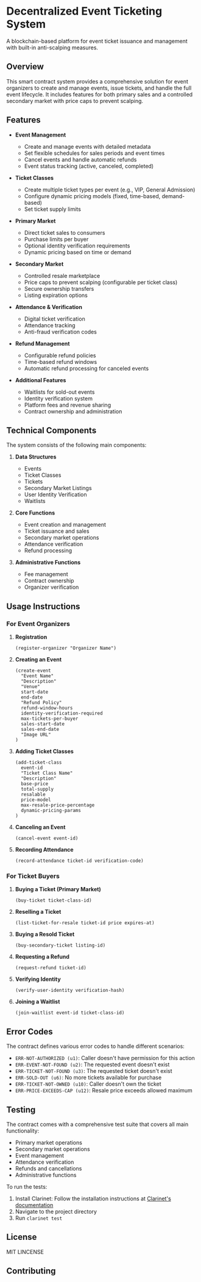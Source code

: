 # Decentralized Event Ticketing System

A blockchain-based platform for event ticket issuance and management with built-in anti-scalping measures.

## Overview

This smart contract system provides a comprehensive solution for event organizers to create and manage events, issue tickets, and handle the full event lifecycle. It includes features for both primary sales and a controlled secondary market with price caps to prevent scalping.

## Features

- **Event Management**
  - Create and manage events with detailed metadata
  - Set flexible schedules for sales periods and event times
  - Cancel events and handle automatic refunds
  - Event status tracking (active, canceled, completed)

- **Ticket Classes**
  - Create multiple ticket types per event (e.g., VIP, General Admission)
  - Configure dynamic pricing models (fixed, time-based, demand-based)
  - Set ticket supply limits

- **Primary Market**
  - Direct ticket sales to consumers
  - Purchase limits per buyer
  - Optional identity verification requirements
  - Dynamic pricing based on time or demand

- **Secondary Market**
  - Controlled resale marketplace
  - Price caps to prevent scalping (configurable per ticket class)
  - Secure ownership transfers
  - Listing expiration options

- **Attendance & Verification**
  - Digital ticket verification
  - Attendance tracking
  - Anti-fraud verification codes

- **Refund Management**
  - Configurable refund policies
  - Time-based refund windows
  - Automatic refund processing for canceled events

- **Additional Features**
  - Waitlists for sold-out events
  - Identity verification system
  - Platform fees and revenue sharing
  - Contract ownership and administration

## Technical Components

The system consists of the following main components:

1. **Data Structures**
   - Events
   - Ticket Classes
   - Tickets
   - Secondary Market Listings
   - User Identity Verification
   - Waitlists

2. **Core Functions**
   - Event creation and management
   - Ticket issuance and sales
   - Secondary market operations
   - Attendance verification
   - Refund processing

3. **Administrative Functions**
   - Fee management
   - Contract ownership
   - Organizer verification

## Usage Instructions

### For Event Organizers

1. **Registration**
   ```clarity
   (register-organizer "Organizer Name")
   ```

2. **Creating an Event**
   ```clarity
   (create-event 
     "Event Name" 
     "Description" 
     "Venue" 
     start-date 
     end-date 
     "Refund Policy" 
     refund-window-hours 
     identity-verification-required 
     max-tickets-per-buyer 
     sales-start-date 
     sales-end-date 
     "Image URL"
   )
   ```

3. **Adding Ticket Classes**
   ```clarity
   (add-ticket-class 
     event-id 
     "Ticket Class Name" 
     "Description" 
     base-price 
     total-supply 
     resalable 
     price-model 
     max-resale-price-percentage 
     dynamic-pricing-params
   )
   ```

4. **Canceling an Event**
   ```clarity
   (cancel-event event-id)
   ```

5. **Recording Attendance**
   ```clarity
   (record-attendance ticket-id verification-code)
   ```

### For Ticket Buyers

1. **Buying a Ticket (Primary Market)**
   ```clarity
   (buy-ticket ticket-class-id)
   ```

2. **Reselling a Ticket**
   ```clarity
   (list-ticket-for-resale ticket-id price expires-at)
   ```

3. **Buying a Resold Ticket**
   ```clarity
   (buy-secondary-ticket listing-id)
   ```

4. **Requesting a Refund**
   ```clarity
   (request-refund ticket-id)
   ```

5. **Verifying Identity**
   ```clarity
   (verify-user-identity verification-hash)
   ```

6. **Joining a Waitlist**
   ```clarity
   (join-waitlist event-id ticket-class-id)
   ```

## Error Codes

The contract defines various error codes to handle different scenarios:

- `ERR-NOT-AUTHORIZED (u1)`: Caller doesn't have permission for this action
- `ERR-EVENT-NOT-FOUND (u2)`: The requested event doesn't exist
- `ERR-TICKET-NOT-FOUND (u3)`: The requested ticket doesn't exist
- `ERR-SOLD-OUT (u6)`: No more tickets available for purchase
- `ERR-TICKET-NOT-OWNED (u10)`: Caller doesn't own the ticket
- `ERR-PRICE-EXCEEDS-CAP (u12)`: Resale price exceeds allowed maximum

## Testing

The contract comes with a comprehensive test suite that covers all main functionality:

- Primary market operations
- Secondary market operations
- Event management
- Attendance verification
- Refunds and cancellations
- Administrative functions

To run the tests:

1. Install Clarinet: Follow the installation instructions at [Clarinet's documentation](https://github.com/hirosystems/clarinet)
2. Navigate to the project directory
3. Run `clarinet test`

## License

MIT LINCENSE

## Contributing

